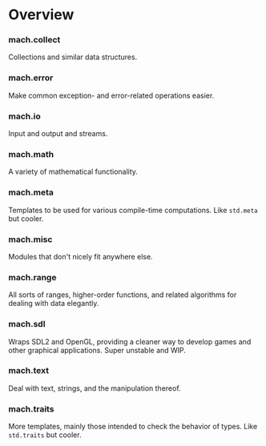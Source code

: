 # Overview

### mach.collect

Collections and similar data structures.

### mach.error

Make common exception- and error-related operations easier.

### mach.io

Input and output and streams.

### mach.math

A variety of mathematical functionality.

### mach.meta

Templates to be used for various compile-time computations. Like `std.meta` but cooler.

### mach.misc

Modules that don't nicely fit anywhere else.

### mach.range

All sorts of ranges, higher-order functions, and related algorithms for dealing with data elegantly.

### mach.sdl

Wraps SDL2 and OpenGL, providing a cleaner way to develop games and other graphical applications. Super unstable and WIP.

### mach.text

Deal with text, strings, and the manipulation thereof.

### mach.traits

More templates, mainly those intended to check the behavior of types. Like `std.traits` but cooler.
